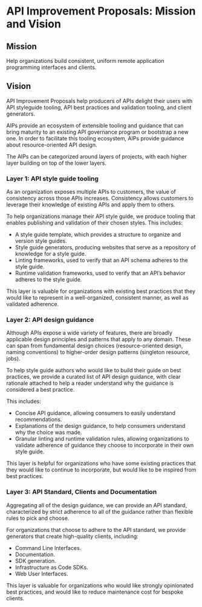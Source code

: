# API Improvement Proposals: Mission and Vision

## Mission

Help organizations build consistent, uniform remote application programming
interfaces and clients.

## Vision

API Improvement Proposals help producers of APIs delight their users with API
styleguide tooling, API best practices and validation tooling, and client
generators.

AIPs provide an ecosystem of extensible tooling and guidance that can bring
maturity to an existing API governance program or bootstrap a new one. In order
to facilitate this tooling ecosystem, AIPs provide guidance about
resource-oriented API design.

The AIPs can be categorized around layers of projects, with each higher layer
building on top of the lower layers.

### Layer 1: API style guide tooling

As an organization exposes multiple APIs to customers, the value of consistency
across those APIs increases. Consistency allows customers to leverage their
knowledge of existing APIs and apply them to others.

To help organizations manage their API style guide, we produce tooling that
enables publishing and validation of their chosen styles. This includes:

- A style guide template, which provides a structure to organize and version
  style guides.
- Style guide generators, producing websites that serve as a repository of
  knowledge for a style guide.
- Linting frameworks, used to verify that an API schema adheres to the style
  guide.
- Runtime validation frameworks, used to verify that an API’s behavior adheres
  to the style guide.

This layer is valuable for organizations with existing best practices that they
would like to represent in a well-organized, consistent manner, as well as
validated adherence.

### Layer 2: API design guidance

Although APIs expose a wide variety of features, there are broadly applicable
design principles and patterns that apply to any domain. These can span from
fundamental design choices (resource-oriented design, naming conventions) to
higher-order design patterns (singleton resource, jobs).

To help style guide authors who would like to build their guide on best
practices, we provide a curated list of API design guidance, with clear
rationale attached to help a reader understand why the guidance is considered a
best practice.

This includes:

- Concise API guidance, allowing consumers to easily understand
  recommendations.
- Explanations of the design guidance, to help consumers understand why the
  choice was made.
- Granular linting and runtime validation rules, allowing organizations to
  validate adherence of guidance they choose to incorporate in their own style
  guide.

This layer is helpful for organizations who have some existing practices that
they would like to continue to incorporate, but would like to be inspired from
best practices.

### Layer 3: API Standard, Clients and Documentation

Aggregating all of the design guidance, we can provide an API standard,
characterized by strict adherence to all of the guidance rather than flexible
rules to pick and choose.

For organizations that choose to adhere to the API standard, we provide
generators that create high-quality clients, including:

- Command Line Interfaces.
- Documentation.
- SDK generation.
- Infrastructure as Code SDKs.
- Web User Interfaces.

This layer is valuable for organizations who would like strongly opinionated
best practices, and would like to reduce maintenance cost for bespoke clients.
